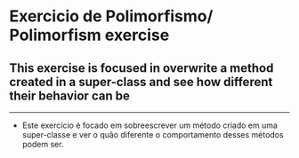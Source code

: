 # Exercicio de Polimorfismo/ Polimorfism exercise


##   This exercise is focused in overwrite a method created in a super-class and see how different their behavior can be
---

-  Este exercício é focado em sobreescrever um método críado em uma super-classe e ver o quão diferente o comportamento desses métodos podem ser.

